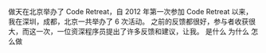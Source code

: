 做天在北京举办了 Code Retreat，自 2012 年第一次参加 Code Retreat 以来，我在深圳，成都，北京一共举办了 6 次活动。
之前的反馈都很好，参与者收获很大，而这一次，一位资深程序员提出了许多反馈和建议，让我。
是什么
为什么
怎么做